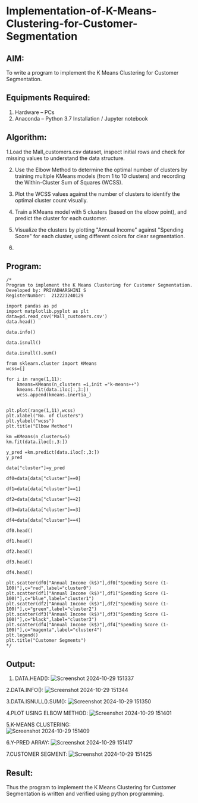 # Implementation-of-K-Means-Clustering-for-Customer-Segmentation

## AIM:
To write a program to implement the K Means Clustering for Customer Segmentation.

## Equipments Required:
1. Hardware – PCs
2. Anaconda – Python 3.7 Installation / Jupyter notebook

## Algorithm:

1.Load the Mall_customers.csv dataset, inspect initial rows and check for missing values to understand the data structure.

2. Use the Elbow Method to determine the optimal number of clusters by training multiple KMeans models (from 1 to 10 clusters) and recording the Within-Cluster Sum of Squares (WCSS).

3. Plot the WCSS values against the number of clusters to identify the optimal cluster count visually.

4. Train a KMeans model with 5 clusters (based on the elbow point), and predict the cluster for each customer.

5. Visualize the clusters by plotting "Annual Income" against "Spending Score" for each cluster, using different colors for clear segmentation.
6. 
## Program:
```
/*
Program to implement the K Means Clustering for Customer Segmentation.
Developed by: PRIYADHARSHINI S
RegisterNumber:  212223240129

import pandas as pd
import matplotlib.pyplot as plt
data=pd.read_csv('Mall_customers.csv')
data.head()

data.info()

data.isnull()

data.isnull().sum()

from sklearn.cluster import KMeans
wcss=[]

for i in range(1,11):
    kmeans=KMeans(n_clusters =i,init ="k-means++")
    kmeans.fit(data.iloc[:,3:])
    wcss.append(kmeans.inertia_)


plt.plot(range(1,11),wcss)
plt.xlabel("No. of Clusters")
plt.ylabel("wcss")
plt.title("Elbow Method")

km =KMeans(n_clusters=5)
km.fit(data.iloc[:,3:])

y_pred =km.predict(data.iloc[:,3:])
y_pred

data["cluster"]=y_pred

df0=data[data["cluster"]==0]

df1=data[data["cluster"]==1]

df2=data[data["cluster"]==2]

df3=data[data["cluster"]==3]

df4=data[data["cluster"]==4]

df0.head()

df1.head()

df2.head()

df3.head()

df4.head()

plt.scatter(df0["Annual Income (k$)"],df0["Spending Score (1-100)"],c="red",label="cluster0")
plt.scatter(df1["Annual Income (k$)"],df1["Spending Score (1-100)"],c="blue",label="cluster1")
plt.scatter(df2["Annual Income (k$)"],df2["Spending Score (1-100)"],c="green",label="cluster2")
plt.scatter(df3["Annual Income (k$)"],df3["Spending Score (1-100)"],c="black",label="cluster3")
plt.scatter(df4["Annual Income (k$)"],df4["Spending Score (1-100)"],c="magenta",label="cluster4")
plt.legend()
plt.title("Customer Segments")
*/
```

## Output:
1. DATA.HEAD():
![Screenshot 2024-10-29 151337](https://github.com/user-attachments/assets/79ae05b9-4e89-4432-8aee-0480c4ada305)

2.DATA.INFO():
![Screenshot 2024-10-29 151344](https://github.com/user-attachments/assets/72310976-385f-4274-9769-41f7fda00f45)

3.DATA.ISNULL().SUM():
![Screenshot 2024-10-29 151350](https://github.com/user-attachments/assets/59d1c97c-16c0-4ec6-bc49-f7335a7cc024)

4.PLOT USING ELBOW METHOD:
![Screenshot 2024-10-29 151401](https://github.com/user-attachments/assets/9ccdd792-f8a5-4f19-90e4-58dfc0bc1c11)

5.K-MEANS CLUSTERING:   
![Screenshot 2024-10-29 151409](https://github.com/user-attachments/assets/9b9814b9-7545-4f31-84ca-7955ac821490)

6.Y-PRED ARRAY:
![Screenshot 2024-10-29 151417](https://github.com/user-attachments/assets/8037e225-4be5-4cc7-8f27-607efe8fad0e)

7.CUSTOMER SEGMENT:
![Screenshot 2024-10-29 151425](https://github.com/user-attachments/assets/f9ceae72-62ec-4ff3-9b25-531f030dc6a3)

## Result:
Thus the program to implement the K Means Clustering for Customer Segmentation is written and verified using python programming.
